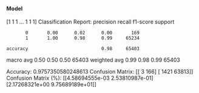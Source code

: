 #### Model
[1 1 1 ... 1 1 1]
Classification Report:
              precision    recall  f1-score   support

           0       0.00      0.02      0.00       169
           1       1.00      0.98      0.99     65234

    accuracy                           0.98     65403
   macro avg       0.50      0.50      0.50     65403
weighted avg       0.99      0.98      0.99     65403

Accuracy: 0.9757350580248613
Confusion Matrix:
[[    3   166]
 [ 1421 63813]]
Confusion Matrix (%):
[[4.58694555e-03 2.53810987e-01]
 [2.17268321e+00 9.75689189e+01]]
